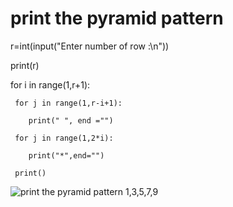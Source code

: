 # print the pyramid pattern 

r=int(input("Enter number of row :\n"))

print(r)

for i in range(1,r+1):
 
     for j in range(1,r-i+1):
    
        print(" ", end ="")
  
     for j in range(1,2*i):
   
        print("*",end="")
    
     print()

![print the pyramid pattern 1,3,5,7,9](https://github.com/user-attachments/assets/224fbc61-5df2-463f-8d82-68dfcd5f8fc7)
